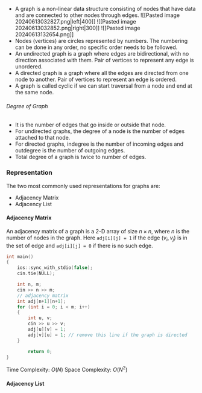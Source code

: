 - A graph is a non-linear data structure consisting of nodes that have data and are connected to other nodes through edges.
![[Pasted image 20240613032827.png|left|400]]          ![[Pasted image 20240613032852.png|right|300]]          ![[Pasted image 20240613132654.png]]
- Nodes (vertices) are circles represented by numbers. The numbering can be done in any order, no specific order needs to be followed.
- An undirected graph is a graph where edges are bidirectional, with no direction associated with them. Pair of vertices to represent any edge is unordered.
- A directed graph is a graph where all the edges are directed from one node to another. Pair of vertices to represent an edge is ordered.
- A graph is called cyclic if we can start traversal from a node and end at the same node.
###### Degree of Graph
- It is the number of edges that go inside or outside that node.
- For undirected graphs, the degree of a node is the number of edges attached to that node.
- For directed graphs, indegree is the number of incoming edges and outdegree is the number of outgoing edges.
- Total degree of a graph is twice to number of edges.
### Representation
The two most commonly used representations for graphs are:
- Adjacency Matrix
- Adjacency List
#### Adjacency Matrix
An adjacency matrix of a graph is a 2-D array of size $n\times n$, where $n$ is the number of nodes in the graph. Here `adj[i][j] = 1` if the edge $(v_{i},v_{j})$ is in the set of edge and `adj[i][j] = 0` if there is no such edge.
```cpp
int main()
{
	ios::sync_with_stdio(false);
	cin.tie(NULL);

	int n, m;
	cin >> n >> m;
	// adjacency matrix
	int adj[n+1][n+1];
	for (int i = 0; i < m; i++)
	{
		int u, v;
		cin >> u >> v;
		adj[u][v] = 1;
		adj[v][u] = 1; // remove this line if the graph is directed
	}

		return 0;
}
```
Time Complexity: $O(N)$
Space Complexity: $O(N^2)$
#### Adjacency List
